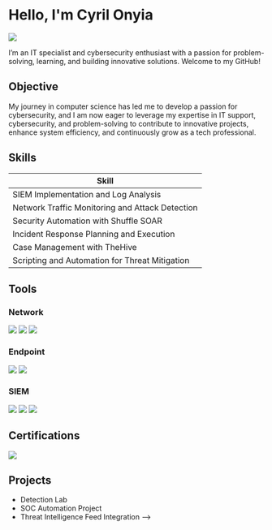 # Hello, I'm Cyril Onyia
<a href="https://linkedin.com/in/cyrilonyia"><img src="https://img.shields.io/badge/-LinkedIn-0072b1?&style=for-the-badge&logo=linkedin&logoColor=white" /></a>

 I’m an IT specialist and cybersecurity enthusiast with a passion for problem-solving, learning, and building innovative solutions. Welcome to my GitHub! 


## Objective

My journey in computer science has led me to develop a passion for cybersecurity, and I am now eager to leverage my expertise in IT support, cybersecurity, and problem-solving to contribute to innovative projects, enhance system efficiency, and continuously grow as a tech professional.

## Skills


| Skill                                         | 
|-----------------------------------------------|
| SIEM Implementation and Log Analysis          | 
| Network Traffic Monitoring and Attack Detection | 
| Security Automation with Shuffle SOAR         | 
| Incident Response Planning and Execution      | 
| Case Management with TheHive                  | 
| Scripting and Automation for Threat Mitigation |

## Tools

### Network
<div>
    <img src="https://img.shields.io/badge/-Wireshark-1679A7?&style=for-the-badge&logo=Wireshark&logoColor=white" />
    <img src="https://img.shields.io/badge/-Suricata-EF3B2D?&style=for-the-badge&logo=Suricata&logoColor=white" />
    <img src="https://img.shields.io/badge/-Zeek-777BB4?&style=for-the-badge&logo=Zeek&logoColor=white" />
</div>

### Endpoint
<div>
    <img src="https://img.shields.io/badge/-Microsoft_Defender_for_Endpoint-00A4EF?&style=for-the-badge&logo=Microsoft&logoColor=white" />
    <img src="https://img.shields.io/badge/-Velociraptor-4B275F?&style=for-the-badge&logo=Velociraptor&logoColor=white" />
</div>

### SIEM
<div>
    <img src="https://img.shields.io/badge/-Microsoft_Sentinel-0078D4?&style=for-the-badge&logo=Microsoft&logoColor=white" />
    <img src="https://img.shields.io/badge/-Splunk-000000?&style=for-the-badge&logo=Splunk&logoColor=white" />
    <img src="https://img.shields.io/badge/-Elastic-005571?&style=for-the-badge&logo=Elastic&logoColor=white" />
</div>

## Certifications

<div>

<img src="https://img.shields.io/badge/-Cybersecurity%20Certificate-4285F4?&style=for-the-badge&logo=google&logoColor=white" />

</div>

## Projects
- Detection Lab
- SOC Automation Project
- Threat Intelligence Feed Integration
-->
